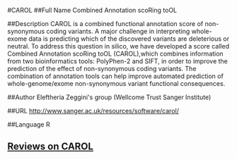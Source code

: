 #CAROL
##Full Name
Combined Annotation scoRing toOL

##Description
CAROL is a combined functional annotation score of non-synonymous coding variants. A major challenge in interpreting whole-exome data is predicting which of the discovered variants are deleterious or neutral. To address this question in silico, we have developed a score called Combined Annotation scoRing toOL (CAROL),which combines information from two bioinformatics tools: PolyPhen-2 and SIFT, in order to improve the prediction of the effect of non-synonymous coding variants. The combination of annotation tools can help improve automated prediction of whole-genome/exome non-synonymous variant functional consequences.

##Author
Eleftheria Zeggini's group (Wellcome Trust Sanger Institute)

##URL
http://www.sanger.ac.uk/resources/software/carol/

##Language
R


## [Reviews on CAROL](https://github.com/gaow/genetic-analysis-software/issues/54)